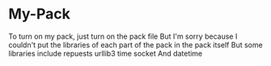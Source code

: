 # My-Pack
To turn on my pack, just turn on the pack file But I'm sorry because I couldn't put the libraries of each part of the pack in the pack itself But some libraries include repuests urllib3 time socket And datetime
